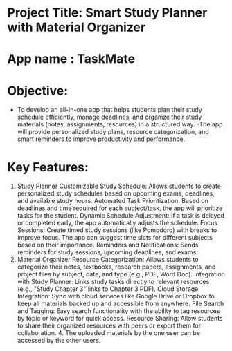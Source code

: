 # Project Title: Smart Study Planner with Material Organizer

# App name : TaskMate

# Objective:

- To develop an all-in-one app that helps students plan their study schedule efficiently, manage deadlines, and organize their study materials (notes, assignments, resources) in a structured way.
  -The app will provide personalized study plans, resource categorization, and smart reminders to improve productivity and performance.

# Key Features:

1. Study Planner
   Customizable Study Schedule: Allows students to create personalized study schedules based on upcoming exams, deadlines, and available study hours.
   Automated Task Prioritization: Based on deadlines and time required for each subject/task, the app will prioritize tasks for the student.
   Dynamic Schedule Adjustment: If a task is delayed or completed early, the app automatically adjusts the schedule.
   Focus Sessions: Create timed study sessions (like Pomodoro) with breaks to improve focus. The app can suggest time slots for different subjects based on their importance.
   Reminders and Notifications: Sends reminders for study sessions, upcoming deadlines, and exams.
2. Material Organizer
   Resource Categorization: Allows students to categorize their notes, textbooks, research papers, assignments, and project files by subject, date, and type (e.g., PDF, Word Doc).
   Integration with Study Planner: Links study tasks directly to relevant resources (e.g., "Study Chapter 3" links to Chapter 3 PDF).
   Cloud Storage Integration: Sync with cloud services like Google Drive or Dropbox to keep all materials backed up and accessible from anywhere.
   File Search and Tagging: Easy search functionality with the ability to tag resources by topic or keyword for quick access.
   Resource Sharing: Allow students to share their organized resources with peers or export them for collaboration.
   4. The uploaded materials by the one user can be accessed by the other users.
